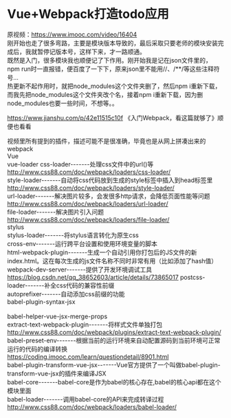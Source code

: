 # Vue+Webpack打造todo应用

原视频：https://www.imooc.com/video/16404<br/>
刚开始也走了很多弯路，主要是模块版本导致的，最后采取只要老师的模块安装完成后，我就暂停记版本号，这样下来，才一路顺通。<br/>
既然是入门，很多模块我也顺便记了下作用。刚开始我是记在json文件里的，npm run时一直报错，便百度了一下下，原来json里不能用//、/**/等这些注释符号...<br/>
热更新不起作用时，就把node_modules这个文件夹删了，然后npm i重新下载，而我先把node_modules这个文件夹改个名，接着npm i重新下载，因为删node_modules也要一些时间，不想等。。<br/>

https://www.jianshu.com/p/42e11515c10f   《入门Webpack，看这篇就够了》顺便也看看<br/>


视频里所有提到的插件，描述可能不是很准确，毕竟也是从网上拼凑出来的<br/>
webpack<br/>
Vue<br/>
vue-loader
css-loader-------处理css文件中的url()等	http://www.css88.com/doc/webpack/loaders/css-loader/<br/>
style-loader-------自动将css代码放到生成的style标签中插入到head标签里		http://www.css88.com/doc/webpack/loaders/style-loader/<br/>
url-loader-------解决图片较多，会发很多http请求，会降低页面性能等问题		http://www.css88.com/doc/webpack/loaders/url-loader/<br/>
file-loader-------解决图片引入问题		http://www.css88.com/doc/webpack/loaders/file-loader/<br/>
stylus<br/>
stylus-loader-------将stylus语言转化为原生css<br/>
cross-env-------运行跨平台设置和使用环境变量的脚本<br/>
html-webpack-plugin-------生成一个自动引用你打包后的JS文件的新index.html。这在每次生成的js文件名称不同时非常有用（比如添加了hash值）<br/>
webpack-dev-server-------提供了开发环境调试工具 		https://blog.csdn.net/qq_38652603/article/details/73865017
postcss-loader-------补全css代码的兼容性前缀<br/>
autoprefixer-------自动添加css前缀的功能<br/>
babel-plugin-syntax-jsx<br/> 		
babel-helper-vue-jsx-merge-props<br/>
extract-text-webpack-plugin-------将样式文件单独打包 		http://www.css88.com/doc/webpack/plugins/extract-text-webpack-plugin/<br/>
babel-preset-env-------根据当前的运行环境来自动配置源码到当前环境可正常运行的代码的编译转换    https://coding.imooc.com/learn/questiondetail/8901.html<br/>
babel-plugin-transform-vue-jsx-------Vue官方提供了一个叫做babel-plugin-transform-vue-jsx的插件来编译JSX<br/>
babel-core-------babel-core是作为babel的核心存在,babel的核心api都在这个模块里面<br/>
babel-loader-------调用babel-core的API来完成转译过程		http://www.css88.com/doc/webpack/loaders/babel-loader/<br/>